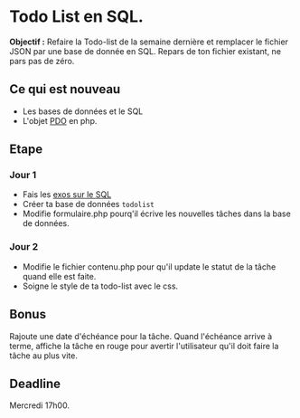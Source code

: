 # Todo List en SQL.
**Objectif :** Refaire la Todo-list de la semaine dernière et remplacer le fichier JSON par une base de donnée en SQL. 
Repars de ton fichier existant, ne pars pas de zéro.

## Ce qui est nouveau 
- Les bases de données et le SQL
- L'objet [PDO](https://openclassrooms.com/courses/concevez-votre-site-web-avec-php-et-mysql/lire-des-donnees-2) en php.

## Etape 

### Jour 1 
- Fais les [exos sur le SQL](https://github.com/becodeorg/Turing-promo-4/tree/master/parcours/3-MySQL)
- Créer ta base de données ````todolist````
- Modifie formulaire.php pourq'il écrive les nouvelles tâches dans la base de données.

### Jour 2
- Modifie le fichier contenu.php pour qu'il update le statut de la tâche quand elle est faite.
- Soigne le style de ta todo-list avec le css.

## Bonus
Rajoute une date d'échéance pour la tâche. Quand l'échéance arrive à terme, affiche la tâche en rouge pour avertir l'utilisateur qu'il doit faire la tâche au plus vite. 

## Deadline 
Mercredi 17h00. 
